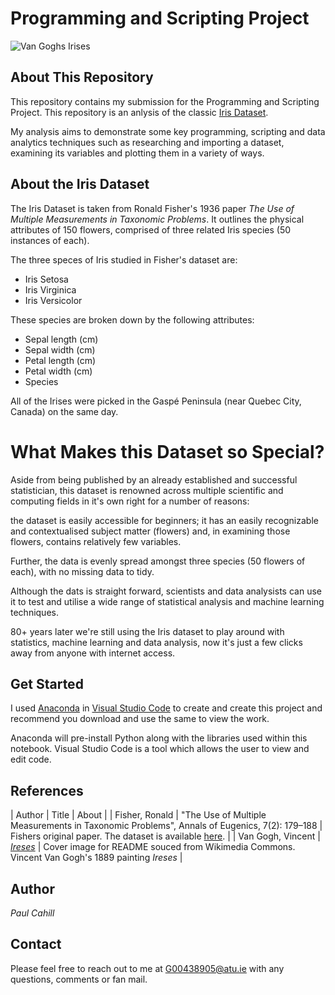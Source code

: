 # Programming and Scripting Project

![Van Goghs Irises](https://upload.wikimedia.org/wikipedia/commons/9/98/VanGoghIrises2.jpg)

## About This Repository
This repository contains my submission for the Programming and Scripting Project. This repository is an anlysis of the classic [Iris Dataset](https://archive.ics.uci.edu/dataset/53/iris).

My analysis aims to demonstrate some key programming, scripting and data analytics techniques such as researching and importing a dataset, examining its variables and plotting them in a variety of ways.

## About the Iris Dataset
The Iris Dataset is taken from Ronald Fisher's 1936 paper *The Use of Multiple Measurements in Taxonomic Problems*. It outlines the physical attributes of 150 flowers, comprised of three related Iris species (50 instances of each).

The three speces of Iris studied in Fisher's dataset are:

- Iris Setosa
- Iris Virginica
- Iris Versicolor

These species are broken down by the following attributes:

- Sepal length (cm)
- Sepal width (cm)
- Petal length (cm)
- Petal width (cm)
- Species

All of the Irises were picked in the Gaspé Peninsula (near Quebec City, Canada) on the same day.

# What Makes this Dataset so Special?
Aside from being published by an already established and successful statistician, this dataset is renowned across multiple scientific and computing fields in it's own right for a number of reasons:

the dataset is easily accessible for beginners; it has an easily recognizable and contextualised subject matter (flowers) and, in examining those flowers, contains relatively few variables.

Further, the data is evenly spread amongst three species (50 flowers of each), with no missing data to tidy.

Although the dats is straight forward, scientists and data analysists can use it to test and utilise a wide range of statistical analysis and machine learning techniques.

80+ years later we're still using the Iris dataset to play around with statistics, machine learning and data analysis, now it's just a few clicks away from anyone with internet access.


## Get Started
I used [Anaconda](https://www.anaconda.com/download) in [Visual Studio Code](https://code.visualstudio.com/download) to create and create this project and recommend you download and use the same to view the work.

Anaconda will pre-install Python along with the libraries used within this notebook. Visual Studio Code is a tool which allows the user to view and edit code.

## References
| Author | Title | About |
| Fisher, Ronald | "The Use of Multiple Measurements in Taxonomic Problems", Annals of Eugenics, 7(2): 179–188 | Fishers original paper. The dataset is available [here](https://archive.ics.uci.edu/dataset/53/iris). |
| Van Gogh, Vincent | [*Ireses*](https://commons.wikimedia.org/wiki/File:VanGoghIrises2.jpg) | Cover image for README souced from Wikimedia Commons. Vincent Van Gogh's 1889 painting *Ireses* |


## Author
*Paul Cahill*

## Contact
Please feel free to reach out to me at G00438905@atu.ie with any questions, comments or fan mail.